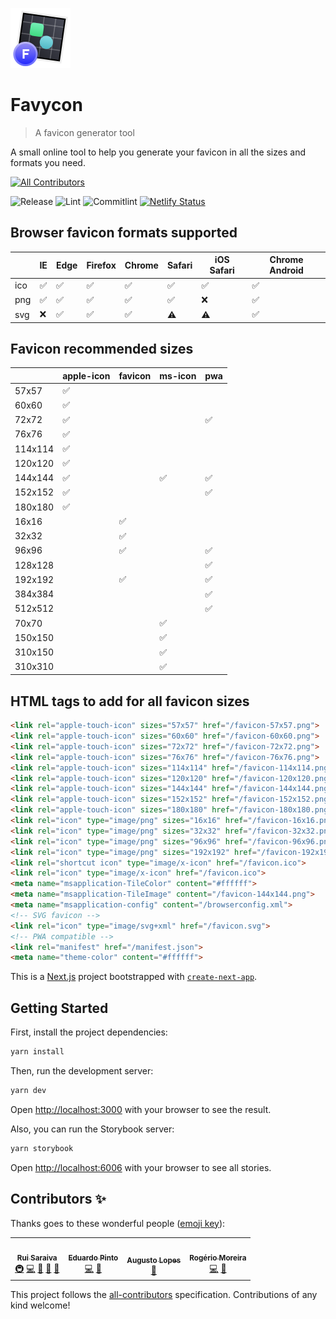 ![Favycon logo](./public/favicon.svg)

# Favycon

> A favicon generator tool

A small online tool to help you generate your favicon in all the sizes and formats you need.

<!-- ALL-CONTRIBUTORS-BADGE:START - Do not remove or modify this section -->
[![All Contributors](https://img.shields.io/badge/all_contributors-4-orange.svg?style=flat-square)](#contributors-)
<!-- ALL-CONTRIBUTORS-BADGE:END -->
![Release](https://github.com/toolslab/favycon/workflows/Release/badge.svg)
![Lint](https://github.com/toolslab/favycon/workflows/Lint/badge.svg)
![Commitlint](https://github.com/toolslab/favycon/workflows/Commitlint/badge.svg)
[![Netlify Status](https://api.netlify.com/api/v1/badges/d2e6694d-1f2c-4b50-ad21-ff5c3fcbc3c4/deploy-status)](https://app.netlify.com/sites/favycon-storybook/deploys)

## Browser favicon formats supported

|     | IE  | Edge | Firefox | Chrome | Safari | iOS Safari | Chrome Android |
| --- | --- | ---- | ------- | ------ | ------ | ---------- | -------------- |
| ico | ✅   | ✅    | ✅       | ✅      | ✅      | ✅          | ✅              |
| png | ✅   | ✅    | ✅       | ✅      | ✅      | ❌          | ✅              |
| svg | ❌   | ✅    | ✅       | ✅      | ⚠️      | ⚠️          | ✅              |

## Favicon recommended sizes

|         | apple-icon | favicon | ms-icon | pwa |
| ------- | ---------- | ------- | ------- | --- |
| 57x57   | ✅          |         |         |     |
| 60x60   | ✅          |         |         |     |
| 72x72   | ✅          |         |         | ✅   |
| 76x76   | ✅          |         |         |     |
| 114x114 | ✅          |         |         |     |
| 120x120 | ✅          |         |         |     |
| 144x144 | ✅          |         | ✅       | ✅   |
| 152x152 | ✅          |         |         | ✅   |
| 180x180 | ✅          |         |         |     |
| 16x16   |            | ✅       |         |     |
| 32x32   |            | ✅       |         |     |
| 96x96   |            | ✅       |         | ✅   |
| 128x128 |            |         |         | ✅   |
| 192x192 |            | ✅       |         | ✅   |
| 384x384 |            |         |         | ✅   |
| 512x512 |            |         |         | ✅   |
| 70x70   |            |         | ✅       |     |
| 150x150 |            |         | ✅       |     |
| 310x150 |            |         | ✅       |     |
| 310x310 |            |         | ✅       |     |

## HTML tags to add for all favicon sizes

```html
<link rel="apple-touch-icon" sizes="57x57" href="/favicon-57x57.png">
<link rel="apple-touch-icon" sizes="60x60" href="/favicon-60x60.png">
<link rel="apple-touch-icon" sizes="72x72" href="/favicon-72x72.png">
<link rel="apple-touch-icon" sizes="76x76" href="/favicon-76x76.png">
<link rel="apple-touch-icon" sizes="114x114" href="/favicon-114x114.png">
<link rel="apple-touch-icon" sizes="120x120" href="/favicon-120x120.png">
<link rel="apple-touch-icon" sizes="144x144" href="/favicon-144x144.png">
<link rel="apple-touch-icon" sizes="152x152" href="/favicon-152x152.png">
<link rel="apple-touch-icon" sizes="180x180" href="/favicon-180x180.png">
<link rel="icon" type="image/png" sizes="16x16" href="/favicon-16x16.png">
<link rel="icon" type="image/png" sizes="32x32" href="/favicon-32x32.png">
<link rel="icon" type="image/png" sizes="96x96" href="/favicon-96x96.png">
<link rel="icon" type="image/png" sizes="192x192" href="/favicon-192x192.png">
<link rel="shortcut icon" type="image/x-icon" href="/favicon.ico">
<link rel="icon" type="image/x-icon" href="/favicon.ico">
<meta name="msapplication-TileColor" content="#ffffff">
<meta name="msapplication-TileImage" content="/favicon-144x144.png">
<meta name="msapplication-config" content="/browserconfig.xml">
<!-- SVG favicon -->
<link rel="icon" type="image/svg+xml" href="/favicon.svg">
<!-- PWA compatible -->
<link rel="manifest" href="/manifest.json">
<meta name="theme-color" content="#ffffff">
```

This is a [Next.js](https://nextjs.org/) project bootstrapped with [`create-next-app`](https://github.com/zeit/next.js/tree/canary/packages/create-next-app).

## Getting Started

First, install the project dependencies:

```bash
yarn install
```

Then, run the development server:

```bash
yarn dev
```

Open [http://localhost:3000](http://localhost:3000) with your browser to see the result.

Also, you can run the Storybook server:

```bash
yarn storybook
```

Open [http://localhost:6006](http://localhost:6006) with your browser to see all stories.

## Contributors ✨

Thanks goes to these wonderful people ([emoji key](https://allcontributors.org/docs/en/emoji-key)):

<!-- ALL-CONTRIBUTORS-LIST:START - Do not remove or modify this section -->
<!-- prettier-ignore-start -->
<!-- markdownlint-disable -->
<table>
  <tr>
    <td align="center"><a href="https://ruisaraiva.com"><img src="https://avatars2.githubusercontent.com/u/7356098?v=4" width="100px;" alt=""/><br /><sub><b>Rui Saraiva</b></sub></a><br /><a href="#infra-ruisaraiva19" title="Infrastructure (Hosting, Build-Tools, etc)">🚇</a> <a href="https://github.com/toolslab/favycon/commits?author=ruisaraiva19" title="Code">💻</a> <a href="https://github.com/toolslab/favycon/commits?author=ruisaraiva19" title="Documentation">📖</a> <a href="#question-ruisaraiva19" title="Answering Questions">💬</a> <a href="#maintenance-ruisaraiva19" title="Maintenance">🚧</a></td>
    <td align="center"><a href="https://github.com/eduardoPinto12"><img src="https://avatars1.githubusercontent.com/u/45365656?v=4" width="100px;" alt=""/><br /><sub><b>Eduardo Pinto</b></sub></a><br /><a href="https://github.com/toolslab/favycon/commits?author=eduardoPinto12" title="Code">💻</a> <a href="https://github.com/toolslab/favycon/pulls?q=is%3Apr+reviewed-by%3AeduardoPinto12" title="Reviewed Pull Requests">👀</a></td>
    <td align="center"><a href="https://github.com/otsugua"><img src="https://avatars2.githubusercontent.com/u/9093629?v=4" width="100px;" alt=""/><br /><sub><b>Augusto Lopes</b></sub></a><br /><a href="#design-otsugua" title="Design">🎨</a></td>
    <td align="center"><a href="https://rgllm.com"><img src="https://avatars3.githubusercontent.com/u/9056941?v=4" width="100px;" alt=""/><br /><sub><b>Rogério Moreira</b></sub></a><br /><a href="https://github.com/toolslab/favycon/commits?author=rgllm" title="Code">💻</a> <a href="https://github.com/toolslab/favycon/pulls?q=is%3Apr+reviewed-by%3Argllm" title="Reviewed Pull Requests">👀</a></td>
  </tr>
</table>

<!-- markdownlint-enable -->
<!-- prettier-ignore-end -->
<!-- ALL-CONTRIBUTORS-LIST:END -->

This project follows the [all-contributors](https://github.com/all-contributors/all-contributors) specification. Contributions of any kind welcome!
